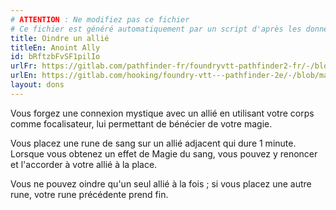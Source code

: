 ```yaml
---
# ATTENTION : Ne modifiez pas ce fichier
# Ce fichier est généré automatiquement par un script d'après les données du module Foundry VTT officiel et de sa traduction
title: Oindre un allié
titleEn: Anoint Ally
id: bRftzbFvSF1pilIo
urlFr: https://gitlab.com/pathfinder-fr/foundryvtt-pathfinder2-fr/-/blob/master/data/feats/bRftzbFvSF1pilIo.htm
urlEn: https://gitlab.com/hooking/foundry-vtt---pathfinder-2e/-/blob/master/packs/data/feats.db/anoint-ally.json
layout: dons
---
```

Vous forgez une connexion mystique avec un allié en utilisant votre corps comme focalisateur, lui permettant de bénécier de votre magie.

Vous placez une rune de sang sur un allié adjacent qui dure 1 minute. Lorsque vous obtenez un effet de Magie du sang, vous pouvez y renoncer et l'accorder à votre allié à la place.

Vous ne pouvez oindre qu'un seul allié à la fois ; si vous placez une autre rune, votre rune précédente prend fin.
